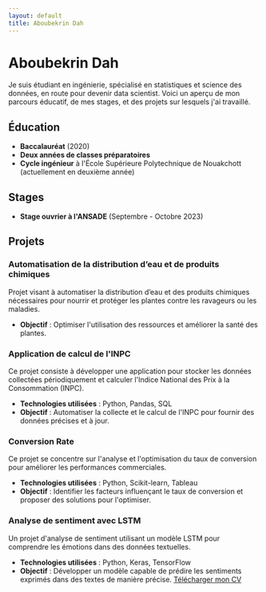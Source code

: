 ```yaml
---
layout: default
title: Aboubekrin Dah
---
```


# Aboubekrin Dah

Je suis étudiant en ingénierie, spécialisé en statistiques et science des données, en route pour devenir data scientist. Voici un aperçu de mon parcours éducatif, de mes stages, et des projets sur lesquels j'ai travaillé.

## Éducation

- **Baccalauréat** (2020)
- **Deux années de classes préparatoires**
- **Cycle ingénieur** à l'École Supérieure Polytechnique de Nouakchott (actuellement en deuxième année)

## Stages

- **Stage ouvrier à l'ANSADE** (Septembre - Octobre 2023)

## Projets

### Automatisation de la distribution d’eau et de produits chimiques
Projet visant à automatiser la distribution d’eau et des produits chimiques nécessaires pour nourrir et protéger les plantes contre les ravageurs ou les maladies.


- **Objectif** : Optimiser l'utilisation des ressources et améliorer la santé des plantes.

### Application de calcul de l'INPC
Ce projet consiste à développer une application pour stocker les données collectées périodiquement et calculer l'Indice National des Prix à la Consommation (INPC).

- **Technologies utilisées** : Python, Pandas, SQL
- **Objectif** : Automatiser la collecte et le calcul de l'INPC pour fournir des données précises et à jour.

### Conversion Rate
Ce projet se concentre sur l'analyse et l'optimisation du taux de conversion pour améliorer les performances commerciales.

- **Technologies utilisées** : Python, Scikit-learn, Tableau
- **Objectif** : Identifier les facteurs influençant le taux de conversion et proposer des solutions pour l'optimiser.

### Analyse de sentiment avec LSTM
Un projet d'analyse de sentiment utilisant un modèle LSTM pour comprendre les émotions dans des données textuelles.

- **Technologies utilisées** : Python, Keras, TensorFlow
- **Objectif** : Développer un modèle capable de prédire les sentiments exprimés dans des textes de manière précise.
[Télécharger mon CV](CV_22038.pdf)



